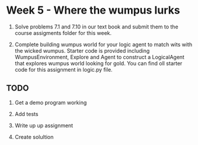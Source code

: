 # Week 5 - Where the wumpus lurks

1. Solve problems 7.1 and 7.10 in our text book and submit them to the course assigments folder for this week.

1. Complete building wumpus world for your logic agent to match wits with the wicked wumpus.  Starter code is provided including WumpusEnvironment, Explore and Agent to construct a LogicalAgent that explores wumpus world looking for gold.  You can find oll starter code for this assignment in logic.py file.

## TODO

1. Get a demo program working

1. Add tests

1. Write up up assignment

1. Create solultion
